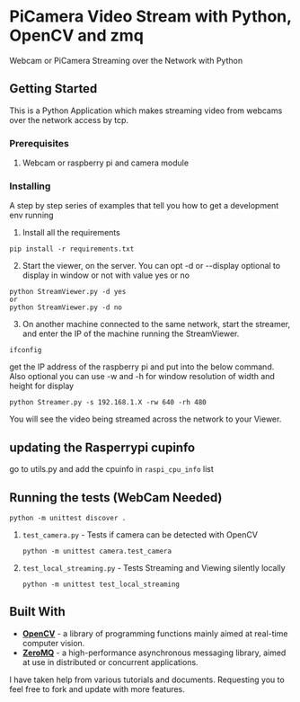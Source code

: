 # PiCamera Video Stream with Python, OpenCV and zmq

Webcam or PiCamera Streaming over the Network with Python

## Getting Started

This is a Python Application which makes streaming video from webcams over the network access by tcp.

### Prerequisites

1. Webcam or raspberry pi and camera module

### Installing

A step by step series of examples that tell you how to get a development env running

1. Install all the requirements

```
pip install -r requirements.txt
```

2. Start the viewer, on the server. You can opt -d or --display optional to display in window or not with value yes or no

```
python StreamViewer.py -d yes
or
python StreamViewer.py -d no
```

3. On another machine connected to the same network, start the streamer, and enter the IP of the machine running the StreamViewer.

```
ifconfig
```

get the IP address of the raspberry pi and put into the below command. Also optional you can use -w and -h for window resolution of width and height for display

```
python Streamer.py -s 192.168.1.X -rw 640 -rh 480
```

You will see the video being streamed across the network to your Viewer.

## updating the Rasperrypi cupinfo

go to utils.py and add the cpuinfo in `raspi_cpu_info` list

## Running the tests (WebCam Needed)

```
python -m unittest discover .
```

1. `test_camera.py` - Tests if camera can be detected with OpenCV

   `python -m unittest camera.test_camera`

2. `test_local_streaming.py` - Tests Streaming and Viewing silently locally

   `python -m unittest test_local_streaming`

## Built With

- **[OpenCV](http://opencv-python-tutroals.readthedocs.io/en/latest/py_tutorials/py_setup/py_intro/py_intro.html)** - a library of programming functions mainly aimed at real-time computer vision.
- **[ZeroMQ](http://zeromq.org/bindings:python)** - a high-performance asynchronous messaging library, aimed at use in distributed or concurrent applications.

I have taken help from various tutorials and documents.
Requesting you to feel free to fork and update with more features.
